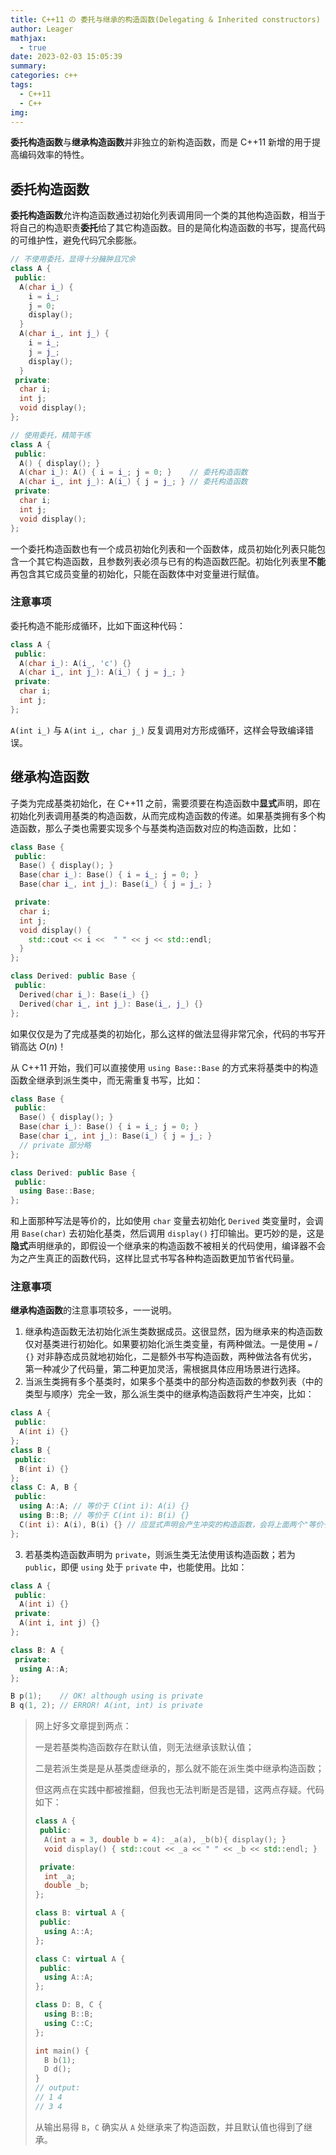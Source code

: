 ```yaml
---
title: C++11 の 委托与继承的构造函数(Delegating & Inherited constructors)
author: Leager
mathjax:
  - true
date: 2023-02-03 15:05:39
summary:
categories: c++
tags:
  - C++11
  - C++
img:
---
```


**委托构造函数**与**继承构造函数**并非独立的新构造函数，而是 C++11 新增的用于提高编码效率的特性。

<!--more-->

## 委托构造函数

**委托构造函数**允许构造函数通过初始化列表调用同一个类的其他构造函数，相当于将自己的构造职责**委托**给了其它构造函数。目的是简化构造函数的书写，提高代码的可维护性，避免代码冗余膨胀。

```cpp
// 不使用委托，显得十分臃肿且冗余
class A {
 public:
  A(char i_) {
    i = i_;
    j = 0;
    display();
  }
  A(char i_, int j_) {
    i = i_;
    j = j_;
    display();
  }
 private:
  char i;
  int j;
  void display();
};

// 使用委托，精简干练
class A {
 public:
  A() { display(); }
  A(char i_): A() { i = i_; j = 0; }    // 委托构造函数
  A(char i_, int j_): A(i_) { j = j_; } // 委托构造函数
 private:
  char i;
  int j;
  void display();
};
```

一个委托构造函数也有一个成员初始化列表和一个函数体，成员初始化列表只能包含一个其它构造函数，且参数列表必须与已有的构造函数匹配。初始化列表里**不能**再包含其它成员变量的初始化，只能在函数体中对变量进行赋值。

### 注意事项

委托构造不能形成循环，比如下面这种代码：

```cpp
class A {
 public:
  A(char i_): A(i_, 'c') {}
  A(char i_, int j_): A(i_) { j = j_; }
 private:
  char i;
  int j;
};
```

`A(int i_)` 与 `A(int i_, char j_)` 反复调用对方形成循环，这样会导致编译错误。

## 继承构造函数

子类为完成基类初始化，在 C++11 之前，需要须要在构造函数中**显式**声明，即在初始化列表调用基类的构造函数，从而完成构造函数的传递。如果基类拥有多个构造函数，那么子类也需要实现多个与基类构造函数对应的构造函数，比如：

```cpp
class Base {
 public:
  Base() { display(); }
  Base(char i_): Base() { i = i_; j = 0; }
  Base(char i_, int j_): Base(i_) { j = j_; }

 private:
  char i;
  int j;
  void display() {
    std::cout << i <<  " " << j << std::endl;
  }
};

class Derived: public Base {
 public:
  Derived(char i_): Base(i_) {}
  Derived(char i_, int j_): Base(i_, j_) {}
};
```

如果仅仅是为了完成基类的初始化，那么这样的做法显得非常冗余，代码的书写开销高达 $O(n)$！

从 C++11 开始，我们可以直接使用 `using Base::Base` 的方式来将基类中的构造函数全继承到派生类中，而无需重复书写，比如：

```cpp
class Base {
 public:
  Base() { display(); }
  Base(char i_): Base() { i = i_; j = 0; }
  Base(char i_, int j_): Base(i_) { j = j_; }
  // private 部分略
};

class Derived: public Base {
 public:
  using Base::Base;
};
```

和上面那种写法是等价的，比如使用 `char` 变量去初始化 `Derived` 类变量时，会调用 `Base(char)` 去初始化基类，然后调用 `display()` 打印输出。更巧妙的是，这是**隐式**声明继承的，即假设一个继承来的构造函数不被相关的代码使用，编译器不会为之产生真正的函数代码，这样比显式书写各种构造函数更加节省代码量。

### 注意事项

**继承构造函数**的注意事项较多，一一说明。

1. 继承构造函数无法初始化派生类数据成员。这很显然，因为继承来的构造函数仅对基类进行初始化。如果要初始化派生类变量，有两种做法。一是使用 `=` / `{}` 对非静态成员就地初始化，二是额外书写构造函数，两种做法各有优劣，第一种减少了代码量，第二种更加灵活，需根据具体应用场景进行选择。
2. 当派生类拥有多个基类时，如果多个基类中的部分构造函数的参数列表（中的类型与顺序）完全一致，那么派生类中的继承构造函数将产生冲突，比如：
  ```cpp
  class A {
   public:
    A(int i) {}
  };
  class B {
   public:
    B(int i) {}
  };
  class C: A, B {
   public:
    using A::A; // 等价于 C(int i): A(i) {}
    using B::B; // 等价于 C(int i): B(i) {}
    C(int i): A(i), B(i) {} // 应显式声明会产生冲突的构造函数，会将上面两个"等价于"覆盖，阻止了隐式生成对应的构造函数，避免了冲突
  };
  ```
3. 若基类构造函数声明为 `private`，则派生类无法使用该构造函数；若为 `public`，即便 `using` 处于 `private` 中，也能使用。比如：
  ```cpp
  class A {
   public:
    A(int i) {}
   private:
    A(int i, int j) {}
  };

  class B: A {
   private:
    using A::A;
  };

  B p(1);    // OK! although using is private
  B q(1, 2); // ERROR! A(int, int) is private
  ```

> 网上好多文章提到两点：
>
> 一是若基类构造函数存在默认值，则无法继承该默认值；
>
> 二是若派生类是是从基类虚继承的，那么就不能在派生类中继承构造函数；
>
> 但这两点在实践中都被推翻，但我也无法判断是否是错，这两点存疑。代码如下：
>
> ```cpp
> class A {
>  public:
>   A(int a = 3, double b = 4): _a(a), _b(b){ display(); }
>   void display() { std::cout << _a << " " << _b << std::endl; }
>
>  private:
>   int _a;
>   double _b;
> };
>
> class B: virtual A {
>  public:
>   using A::A;
> };
>
> class C: virtual A {
>  public:
>   using A::A;
> };
>
> class D: B, C {
>   using B::B;
>   using C::C;
> };
>
> int main() {
>   B b(1);
>   D d();
> }
> // output:
> // 1 4
> // 3 4
> ```
>
> 从输出易得 `B`，`C` 确实从 `A` 处继承来了构造函数，并且默认值也得到了继承。
